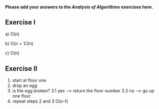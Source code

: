 #### Please add your answers to the **_Analysis of Algorithms_** exercises here.

## Exercise I

a)
O(n)

b)
O(n + 1/2n)

c)
O(n)

## Exercise II

1. start at floor one
2. drop an egg
3. is the egg broken?
   3.1 yes --> return the floor number
   3.2 no --> go up one floor
4. repeat steps 2 and 3
   O(n-f)
